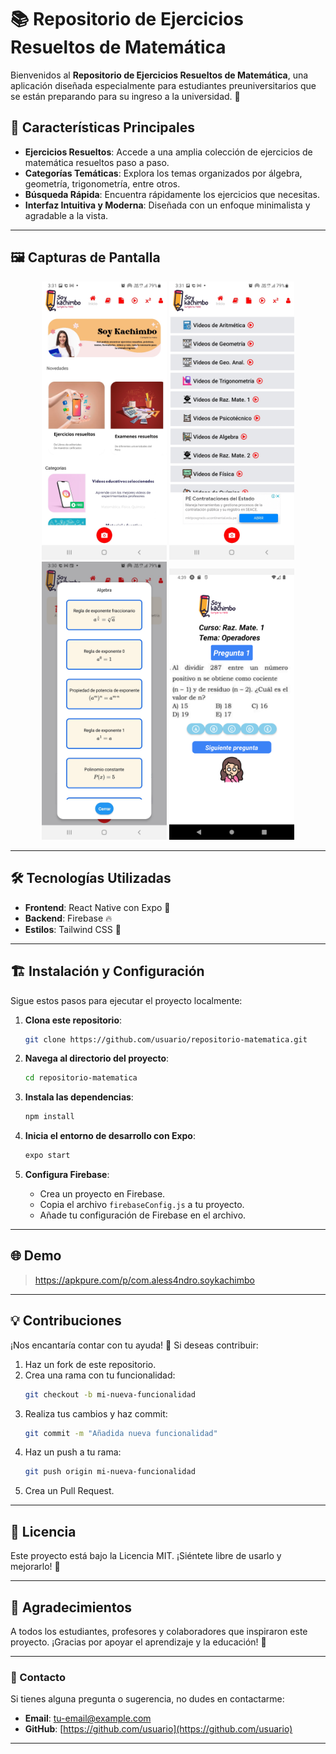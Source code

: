 # 📚 Repositorio de Ejercicios Resueltos de Matemática

Bienvenidos al **Repositorio de Ejercicios Resueltos de Matemática**, una aplicación diseñada especialmente para estudiantes preuniversitarios que se están preparando para su ingreso a la universidad. 🌟

## 🚀 Características Principales

- **Ejercicios Resueltos**: Accede a una amplia colección de ejercicios de matemática resueltos paso a paso.
- **Categorías Temáticas**: Explora los temas organizados por álgebra, geometría, trigonometría, entre otros.
- **Búsqueda Rápida**: Encuentra rápidamente los ejercicios que necesitas.
- **Interfaz Intuitiva y Moderna**: Diseñada con un enfoque minimalista y agradable a la vista.

---

## 🖼️ Capturas de Pantalla

<p align="center">
  <img src="assets/Screenshot_20230804-153114_soykachimbo.jpg" alt="screenhome" width="200"/>
  <img src="assets/Screenshot_20230804-153107_soykachimbo.jpg" alt="screencourses" width="200"/>
  <img src="assets/Screenshot_20230804-153010_soykachimbo.jpg" alt="screenform" width="200"/>
  <img src="assets/Screenshot_1698338364.png" alt="screensolution" width="200"/>
</p>


---

## 🛠️ Tecnologías Utilizadas

- **Frontend**: React Native con Expo 📱
- **Backend**: Firebase 🔥
- **Estilos**: Tailwind CSS 🎨

---

## 🏗️ Instalación y Configuración

Sigue estos pasos para ejecutar el proyecto localmente:

1. **Clona este repositorio**:
   ```bash
   git clone https://github.com/usuario/repositorio-matematica.git
   ```

2. **Navega al directorio del proyecto**:
   ```bash
   cd repositorio-matematica
   ```

3. **Instala las dependencias**:
   ```bash
   npm install
   ```

4. **Inicia el entorno de desarrollo con Expo**:
   ```bash
   expo start
   ```

5. **Configura Firebase**:
   - Crea un proyecto en Firebase.
   - Copia el archivo `firebaseConfig.js` a tu proyecto.
   - Añade tu configuración de Firebase en el archivo.

---

## 🌐 Demo

> https://apkpure.com/p/com.aless4ndro.soykachimbo

---

## 💡 Contribuciones

¡Nos encantaría contar con tu ayuda! 🎉 Si deseas contribuir:

1. Haz un fork de este repositorio.
2. Crea una rama con tu funcionalidad:
   ```bash
   git checkout -b mi-nueva-funcionalidad
   ```
3. Realiza tus cambios y haz commit:
   ```bash
   git commit -m "Añadida nueva funcionalidad"
   ```
4. Haz un push a tu rama:
   ```bash
   git push origin mi-nueva-funcionalidad
   ```
5. Crea un Pull Request.

---

## 🤝 Licencia

Este proyecto está bajo la Licencia MIT. ¡Siéntete libre de usarlo y mejorarlo! 📝

---

## 🌟 Agradecimientos

A todos los estudiantes, profesores y colaboradores que inspiraron este proyecto. ¡Gracias por apoyar el aprendizaje y la educación! 🙌

---

### 📧 Contacto

Si tienes alguna pregunta o sugerencia, no dudes en contactarme:
- **Email**: [tu-email@example.com](mailto:tu-email@example.com)
- **GitHub**: [https://github.com/usuario](https://github.com/usuario)

---
